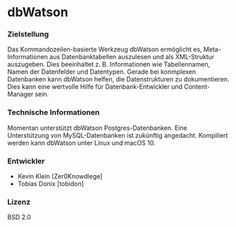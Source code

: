 # dbWatson

### Zielstellung

Das Kommandozeilen-basierte Werkzeug dbWatson ermöglicht es, Meta-Informationen aus Datenbanktabellen auszulesen und als XML-Struktur auszugeben. Dies beeinhaltet z. B. Informationen wie Tabellennamen, Namen der Datenfelder und Datentypen.
Gerade bei konmplexen Datenbanken kann dbWatson helfen, die Datenstrukturen zu dokumentieren. Dies kann eine wertvolle Hilfe für Datenbank-Entwickler und Content-Manager sein.

### Technische Informationen

Momentan unterstützt dbWatson Postgres-Datenbanken. Eine Unterstützung von MySQL-Datenbanken ist zukünftig angedacht. Kompiliert werden kann dbWatson unter Linux und macOS 10.

### Entwickler

* Kevin Klein [Zer0Knowdlege]
* Tobias Donix [tobidon]

### Lizenz

BSD 2.0

